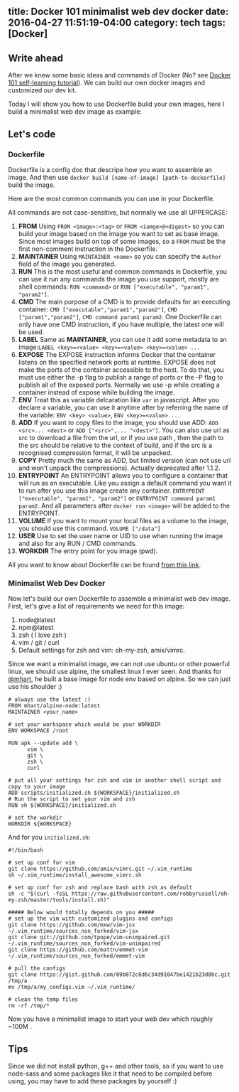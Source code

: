 title: Docker 101 minimalist web dev docker
date: 2016-04-27 11:51:19-04:00
category: tech
tags: [Docker]
---

## Write ahead

After we knew some basic ideas and commands of Docker (No? see [Docker 101 self-learning tutorial](http://taoalpha.me/blog/2016/03/10/tech-docker-101-self-learning-tutorial/)). We can build our own docker images and customized our dev kit.

Today I will show you how to use Dockerfile build your own images, here I build a minimalist web dev image as example:

## Let's code

### Dockerfile

Dockerfile is a config doc that descripe how you want to assemble an image. And then use `docker build [name-of-image] [path-to-dockerfile]` build the image.

Here are the most common commands you can use in your Dockerfile.

All commands are not case-sensitive, but normally we use all UPPERCASE:

1. **FROM**
  Using `FROM <image>:<tag>` or `FROM <iamge>@<digest>` so you can build your image based on the image you want to set as base image. Since most images build on top of some images, so a `FROM` must be the first non-comment instruction in the Dockerfile.
2. **MAINTAINER**
  Using `MAINTAINER <name>` so you can specify the `Author` field of the image you generated.
3. **RUN**
  This is the most useful and common commands in Dockerfile, you can use it run any commands the image you use support, mostly are shell commands: `RUN <command>` or `RUN ["executable", "param1", "param2"]`.
4. **CMD**
  The main purpose of a CMD is to provide defaults for an executing container: `CMD ["executable","param1","param2"]`, `CMD ["param1","param2"]`, `CMD command param1 param2`. One Dockerfile can only have one CMD instruction, if you have multiple, the latest one will be used.
5. **LABEL**
  Same as **MAINTAINER**, you can use it add some metadata to an image:`LABEL <key>=<value> <key>=<value> <key>=<value> ...`
6. **EXPOSE**
  The EXPOSE instruction informs Docker that the container listens on the specified network ports at runtime. EXPOSE does not make the ports of the container accessible to the host. To do that, you must use either the -p flag to publish a range of ports or the -P flag to publish all of the exposed ports. 
  Normally we use -p while creating a container instead of expose while building the image.
7. **ENV**
  Treat this as variable delcaration like `var` in javascript. After you declare a variable, you can use it anytime after by referring the name of the variable: `ENV <key> <value>`, `ENV <key>=<value> ...`
8. **ADD**
  If you want to copy files to the image, you should use ADD: `ADD <src>... <dest>` or `ADD ["<src>",... "<dest>"]`.
  You can also use url as src to download a file from the url, or if you use path , then the path to the src should be relative to the context of build, and if the src is a recognised compression format, it will be unpacked.
9. **COPY**
  Pretty much the same as ADD, but limited version (can not use url and won't unpack the compressions). Actually deprecated after 1.1.2.
10. **ENTRYPOINT**
  An ENTRYPOINT allows you to configure a container that will run as an executable. Like you assign a default command you want it to run after you use this image create any container. `ENTRYPOINT ["executable", "param1", "param2"]` or `ENTRYPOINT command param1 param2`. And all parameters after `docker run <image>` will be added to the ENTRYPOINT.
11. **VOLUME**
  If you want to mount your local files as a volume to the image, you should use this command. `VOLUME ["/data"]`
12. **USER**
  Use to set the user name or UID to use when running the image and also for any RUN / CMD commands.
13. **WORKDIR**
  The entry point for you image (pwd).

All you want to know about Dockerfile can be found [from this link](https://docs.docker.com/engine/reference/builder/).

### Minimalist Web Dev Docker

Now let's build our own Dockerfile to assemble a minimalist web dev image. First, let's give a list of requirements we need for this image:

1. node@latest
2. npm@latest
3. zsh ( I love zsh )
4. vim / git / curl
5. Default settings for zsh and vim: oh-my-zsh, amix/vimrc.

Since we want a minimalist image, we can not use ubuntu or other powerful linux, we should use alpine, the smallest linux I ever seen. And thanks for [@mhart](https://github.com/mhart/alpine-node), he built a base image for node env based on alpine. So we can just use his shoulder :)

```
# always use the latest :)
FROM mhart/alpine-node:latest
MAINTAINER <your_name>

# set your workspace which would be your WORKDIR
ENV WORKSPACE /root

RUN apk --update add \
      vim \
      git \
      zsh \
      curl

# put all your settings for zsh and vim in another shell script and copy to your image
ADD scripts/initialized.sh ${WORKSPACE}/initialized.sh
# Run the script to set your vim and zsh
RUN sh ${WORKSPACE}/initialized.sh

# set the workdir
WORKDIR ${WORKSPACE}
```

And for you `initialized.sh`:

```
#!/bin/bash

# set up conf for vim
git clone https://github.com/amix/vimrc.git ~/.vim_runtime
sh ~/.vim_runtime/install_awesome_vimrc.sh

# set up conf for zsh and replace bash with zsh as default
sh -c "$(curl -fsSL https://raw.githubusercontent.com/robbyrussell/oh-my-zsh/master/tools/install.sh)"

##### Below would totally depends on you #####
# set up the vim with customized plugins and configs
git clone https://github.com/mxw/vim-jsx ~/.vim_runtime/sources_non_forked/vim-jsx
git clone git://github.com/tpope/vim-unimpaired.git ~/.vim_runtime/sources_non_forked/vim-unimpaired
git clone https://github.com/mattn/emmet-vim ~/.vim_runtime/sources_non_forked/emmet-vim

# pull the configs
git clone https://gist.github.com/89b072c8d6c34d91047be1421b23d8bc.git /tmp/a
mv /tmp/a/my_configs.vim ~/.vim_runtime/

# clean the temp files
rm -rf /tmp/*
```

Now you have a minimalist image to start your web dev which roughly ~100M .

## Tips

Since we did not install python, g++ and other tools, so if you want to use node-sass and some packages like it that need to be compiled before using, you may have to add these packages by yourself :)
